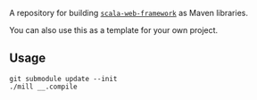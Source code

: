 A repository for building [`scala-web-framework`](https://github.com/arturaz/scala-web-framework) as Maven libraries.

You can also use this as a template for your own project.

## Usage

```
git submodule update --init
./mill __.compile
```